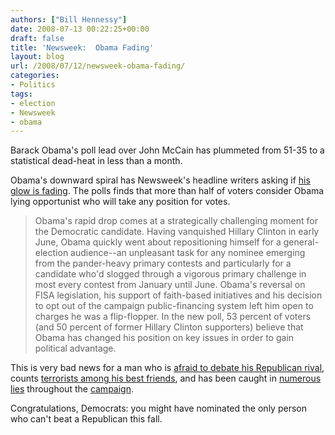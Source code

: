 ```yaml
---
authors: ["Bill Hennessy"]
date: 2008-07-13 00:22:25+00:00
draft: false
title: 'Newsweek:  Obama Fading'
layout: blog
url: /2008/07/12/newsweek-obama-fading/
categories:
- Politics
tags:
- election
- Newsweek
- obama
---
```


Barack Obama's poll lead over John McCain has plummeted from 51-35 to a statistical dead-heat in less than a month.

Obama's downward spiral has Newsweek's headline writers asking if [his glow is fading](https://www.newsweek.com/id/145737). The polls finds that more than half of voters consider Obama lying opportunist who will take any position for votes.


> Obama's rapid drop comes at a strategically challenging moment for the Democratic candidate. Having vanquished Hillary Clinton in early June, Obama quickly went about repositioning himself for a general-election audience--an unpleasant task for any nominee emerging from the pander-heavy primary contests and particularly for a candidate who'd slogged through a vigorous primary challenge in most every contest from January until June. Obama's reversal on FISA legislation, his support of faith-based initiatives and his decision to opt out of the campaign public-financing system left him open to charges he was a flip-flopper. In the new poll, 53 percent of voters (and 50 percent of former Hillary Clinton supporters) believe that Obama has changed his position on key issues in order to gain political advantage.


This is very bad news for a man who is [afraid to debate his Republican rival](https://hotair.com/archives/2008/07/12/a-commander-in-chief-who-fears-the-military-vero-possumus/), counts [terrorists among his best friends](https://www.stoptheaclu.com/archives/2008/02/23/obamas-terrorist-friends/), and has been caught in [numerous lies](https://hotair.com/archives/2008/06/21/mark-shields-obama-couldnt-pass-a-polygraph) throughout the [campaign](https://hennessysview.com/2008/03/01/so-obama-lies/).

Congratulations, Democrats: you might have nominated the only person who can't beat a Republican this fall.
